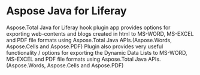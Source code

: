 # Aspose Java for Liferay
Aspose.Total Java for Liferay hook plugin app provides options for exporting web-contents and blogs created in html to MS-WORD, MS-EXCEL and PDF file formats using Aspose.Total Java APIs.(Aspose.Words, Aspose.Cells and Aspose.PDF) Plugin also provides very useful functionality / options for exporting the Dynamic Data Lists to MS-WORD, MS-EXCEL and PDF file formats using Aspose.Total Java APIs. (Aspose.Words, Aspose.Cells and Aspose.PDF)
